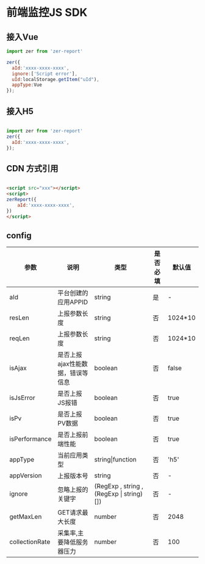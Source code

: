 # 前端监控JS SDK

## 接入Vue

```js
import zer from 'zer-report'

zer({
  aId:'xxxx-xxxx-xxxx',
  ignore:['Script error'],
  uId:localStorage.getItem("uId"),
  appType:Vue
});

```

## 接入H5

```js

import zer from 'zer-report'
zer({
  aId:'xxxx-xxxx-xxxx',
});

```

## CDN 方式引用

```html

<script src="xxx"></script>
<script>
zerReport({
    aId:'xxxx-xxxx-xxxx',
})
</script>

```

## config  

参数|说明|类型|是否必填|默认值
-----|-----|-----|-----|-----
aId|平台创建的应用APPID|string|是|-
resLen|上报参数长度|string|否|1024*10
reqLen|上报参数长度|string|否|1024*10
isAjax|是否上报ajax性能数据，错误等信息|boolean|否|false
isJsError|是否上报JS报错|boolean|否|true
isPv|是否上报PV数据|boolean|否|true
isPerformance|是否上报前端性能|boolean|否|true
appType|当前应用类型|string\|function | 否 |'h5'
appVersion|上报版本号|string | 否 | - | ''
ignore| 忽略上报的关键字 | (RegExp , string , (RegExp \| string)[]) | 否 | - 
getMaxLen|GET请求最大长度 |number | 否 | 2048
collectionRate| 采集率,主要降低服务器压力 |number | 否 | 100
